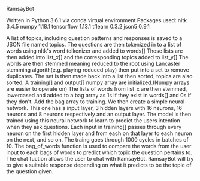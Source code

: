 RamsayBot

Written in Python 3.6.1 via conda virtual environment
Packages used:
nltk 3.4.5
numpy 1.18.1
tensorflow 1.13.1
tflearn 0.3.2
json5 0.9.1

A list of topics, including question patterns and responses is saved to a JSON file named topics.
The questions are then tokenized in to a list of words using nltk's word tolkenizer and added to words[]
Those lists are then added into list_x[] and the corresponding topics added to list_y[]
The words are then stemmed meaning reduced to the root using Lancaster stemming algorith(e.g. playing reduced play) then put into a set to remove duplicates.
The set is then made back into a list then sorted, topics are also sorted.
A training[] and output[] numpy array are initialized.(Numpy arrays are easier to operate on)
The lists of words from list_x are then stemmed, lowercased and added to a bag array as 1s if they exist in words[] and 0s if they don't.
Add the bag array to training.
We then create a simple neural network.
This one has a input layer, 3 hidden layers with 16 neurons, 16 neurons and 8 neurons respectively and an output layer.
The model is then trained using this neural network to learn to predict the users intention when they ask questions.
Each input in training[] passes through every neuron on the first hidden layer and from each on that layer to each neuron on the next, and so on.
The traing goes through 1000 cycles in batches of 10.
The bag_of_words function is used to compare the words from the user input to each bags of words to predict which topic the question pertains to.
The chat fuction allows the user to chat with RamsayBot.
RamsayBot will try to give a suitable response depending on what it predicts to be the topic of the question given.





